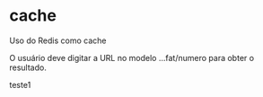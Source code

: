 # cache
Uso do Redis como cache

O usuário deve digitar a URL no modelo ...fat/numero para obter o resultado.

teste1
